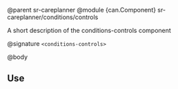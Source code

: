 @parent sr-careplanner
@module {can.Component} sr-careplanner/conditions/controls <conditions-controls>

A short description of the conditions-controls component

@signature `<conditions-controls>`

@body

## Use

